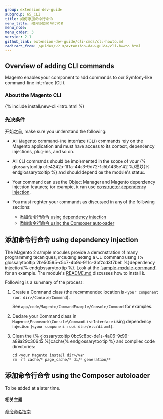 ```yaml
---
group: extension-dev-guide
subgroup: 65_CLI
title: 如何添加命令行命令
menu_title: 如何添加命令行命令
menu_node: 
menu_order: 3
version: 2.1
github_link: extension-dev-guide/cli-cmds/cli-howto.md
redirect_from: /guides/v2.0/extension-dev-guide/cli-howto.html
---
```


<h2 id="cli-add-over">Overview of adding CLI commands</h2>
Magento enables your component to add commands to our Symfony-like command-line interface (CLI). 

### About the Magento CLI
{% include install/new-cli-intro.html %}

### 先决条件
开始之前, make sure you understand the following:

*	All Magento command-line interface (CLI) commands rely on the Magento application and must have access to its context, dependency injections, plug-ins, and so on.
*	All CLI commands should be implemented in the scope of your {% glossarytooltip c1e4242b-1f1a-44c3-9d72-1d5b1435e142 %}模块{% endglossarytooltip %} and should depend on the module's status.
*	Your command can use the Object Manager and Magento dependency injection features; for example, it can use <a href="{{ page.baseurl }}/extension-dev-guide/depend-inj.html#dep-inj-preview-cons">constructor dependency injection</a>.
*	You must register your commands as discussed in any of the following sections:

	*	<a href="#cli-sample">添加命令行命令 using dependency injection</a>
	*	<a href="#cli-autoload">添加命令行命令 using the Composer autoloader</a>

<h2 id="cli-sample">添加命令行命令 using dependency injection</h2>
The Magento 2 sample modules provide a demonstration of many programming techniques, including adding a CLI command using {% glossarytooltip 2be50595-c5c7-4b9d-911c-3bf2cd3f7beb %}dependency injection{% endglossarytooltip %}. Look at the <a href="https://github.com/magento/magento2-samples/tree/master/sample-module-command" target="_blank">`sample-module-command`</a> for an example. The module's <a href="https://github.com/magento/magento2-samples/blob/master/sample-module-command/README.md" target="_blank">README.md</a> discusses how to install it.

Following is a summary of the process:

1.	Create a Command class (the recommended location is `<your component root dir>/Console/Command`).

	See `app/code/Magento/CommandExample/Console/Command` for examples.
2.	Declare your Command class in `Magento\Framework\Console\CommandListInterface` using dependency injection (`<your component root dir>/etc/di.xml`).
3.	Clean the {% glossarytooltip 0bc9c8bc-de1a-4a06-9c99-a89a29c30645 %}cache{% endglossarytooltip %} and compiled code directories:

		cd <your Magento install dir>/var
		rm -rf cache/* page_cache/* di/* generation/* 

<h2 id="cli-autoload">添加命令行命令 using the Composer autoloader</h2>
To be added at a later time.

#### 相关主题
<a href="{{ page.baseurl }}/extension-dev-guide/cli-cmds/cli-naming-guidelines.html">命令命名指南</a>

